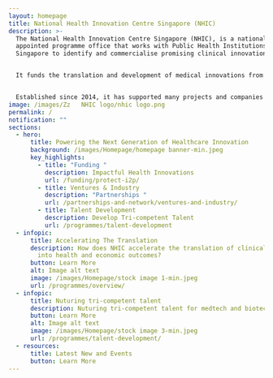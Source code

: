 ```yaml
---
layout: homepage
title: National Health Innovation Centre Singapore (NHIC)
description: >-
  The National Health Innovation Centre Singapore (NHIC), is a nationally
  appointed programme office that works with Public Health Institutions across
  Singapore to identify and commercialise promising clinical innovations.


  It funds the translation and development of medical innovations from Singapore’s clinical sector, and provide strategic guidance and connection to industry partners, accelerating the pathway to impact in healthcare. NHIC programmes catalyse the translation of clinical innovations towards commercially viable products that benefit patients and healthcare.


  Established since 2014, it has supported many projects and companies in the development and implementation of innovative medical technologies and services, improving the standard of healthcare in Singapore and beyond.
image: /images/Zz   NHIC logo/nhic logo.png
permalink: /
notification: ""
sections:
  - hero:
      title: Powering the Next Generation of Healthcare Innovation
      background: /images/Homepage/homepage banner-min.jpeg
      key_highlights:
        - title: "Funding "
          description: Impactful Health Innovations
          url: /funding/protect-i2p/
        - title: Ventures & Industry
          description: "Partnerships "
          url: /partnerships-and-network/ventures-and-industry/
        - title: Talent Development
          description: Develop Tri-competent Talent
          url: /programmes/talent-development
  - infopic:
      title: Accelerating The Translation
      description: How does NHIC accelerate the translation of clinical innovations
        into health and economic outcomes?
      button: Learn More
      alt: Image alt text
      image: /images/Homepage/stock image 1-min.jpeg
      url: /programmes/overview/
  - infopic:
      title: Nuturing tri-competent talent
      description: Nuturing tri-competent talent for medtech and biotech enterprises
      button: Learn More
      alt: Image alt text
      image: /images/Homepage/stock image 3-min.jpeg
      url: /programmes/talent-development/
  - resources:
      title: Latest New and Events
      button: Learn More
---
```

